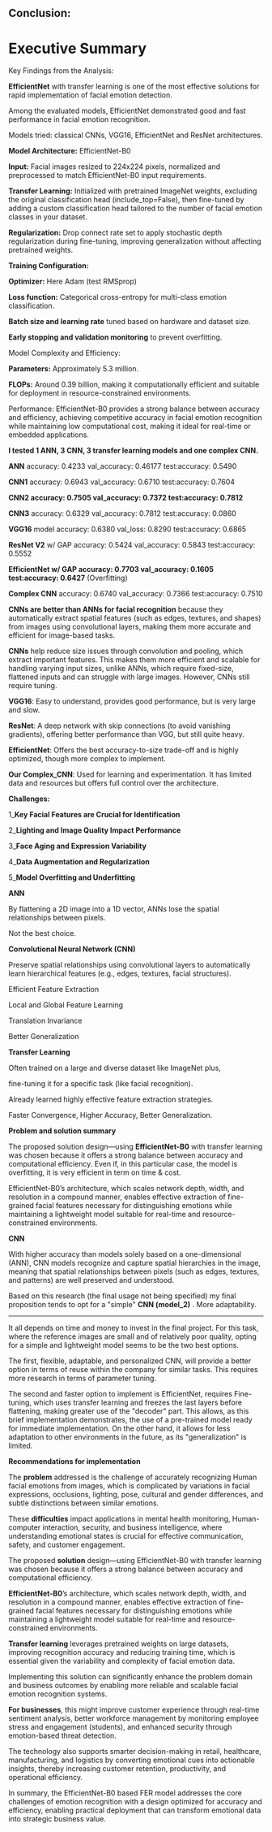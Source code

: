 ## **Conclusion:**

# **Executive Summary**

Key Findings from the Analysis:

**EfficientNet** with transfer learning is one of the most effective solutions for rapid implementation of facial emotion detection.

Among the evaluated models, EfficientNet demonstrated good and fast performance in facial emotion recognition.

Models tried: classical CNNs, VGG16, EfficientNet and ResNet architectures.

**Model Architecture:** EfficientNet-B0

**Input:** Facial images resized to 224x224 pixels, normalized and preprocessed to match EfficientNet-B0 input requirements.

**Transfer Learning:** Initialized with pretrained ImageNet weights, excluding the original classification head (include_top=False), then fine-tuned by adding a custom classification head tailored to the number of facial emotion classes in your dataset.

**Regularization:** Drop connect rate set to apply stochastic depth regularization during fine-tuning, improving generalization without affecting pretrained weights.

**Training Configuration:**

**Optimizer:** Here Adam (test RMSprop)

**Loss function:** Categorical cross-entropy for multi-class emotion classification.

**Batch size and learning rate** tuned based on hardware and dataset size.

**Early stopping and validation monitoring** to prevent overfitting.

Model Complexity and Efficiency:

**Parameters:** Approximately 5.3 million.

**FLOPs:** Around 0.39 billion, making it computationally efficient and suitable for deployment in resource-constrained environments.

Performance: EfficientNet-B0 provides a strong balance between accuracy and efficiency, achieving competitive accuracy in facial emotion recognition while maintaining low computational cost, making it ideal for real-time or embedded applications.

**I tested 1 ANN, 3 CNN, 3 transfer learning models and one complex CNN.**

**ANN**  accuracy: 0.4233  val_accuracy: 0.46177 test:accuracy: 0.5490

**CNN1** accuracy: 0.6943  val_accuracy: 0.6710  test:accuracy: 0.7604

**CNN2 accuracy: 0.7505  val_accuracy: 0.7372  test:accuracy: 0.7812**

**CNN3** accuracy: 0.6329  val_accuracy: 0.7812  test:accuracy: 0.0860

**VGG16** model accuracy: 0.6380 val_loss: 0.8290 test:accuracy: 0.6865

**ResNet V2** w/ GAP accuracy: 0.5424  val_accuracy: 0.5843 test:accuracy: 0.5552

**EfficientNet w/ GAP accuracy: 0.7703 val_accuracy: 0.1605 test:accuracy: 0.6427** (Overfitting)

**Complex CNN** accuracy: 0.6740   val_accuracy: 0.7366 test:accuracy: 0.7510

**CNNs are better than ANNs for facial recognition** because they automatically extract spatial features (such as edges, textures, and shapes) from images using convolutional layers, making them more accurate and efficient for image-based tasks.

**CNNs** help reduce size issues through convolution and pooling, which extract important features. This makes them more efficient and scalable for handling varying input sizes, unlike ANNs, which require fixed-size, flattened inputs and can struggle with large images. However, CNNs still require tuning.

**VGG16**: Easy to understand, provides good performance, but is very large and slow.

**ResNet**: A deep network with skip connections (to avoid vanishing gradients), offering better performance than VGG, but still quite heavy.

**EfficientNet**: Offers the best accuracy-to-size trade-off and is highly optimized, though more complex to implement.

**Our Complex_CNN**: Used for learning and experimentation. It has limited data and resources but offers full control over the architecture.


**Challenges:**

1_**Key Facial Features are Crucial for Identification**

2_**Lighting and Image Quality Impact Performance**

3_**Face Aging and Expression Variability**

4_**Data Augmentation and Regularization**

5_**Model Overfitting and Underfitting**


**ANN**

By flattening a 2D image into a 1D vector, ANNs lose the spatial relationships between pixels.

Not the best choice.

**Convolutional Neural Network (CNN)**

Preserve spatial relationships using convolutional layers to automatically learn hierarchical features (e.g., edges, textures, facial structures).

Efficient Feature Extraction

Local and Global Feature Learning

Translation Invariance

Better Generalization

**Transfer Learning**

Often trained on a large and diverse dataset like ImageNet plus,

fine-tuning it for a specific task (like facial recognition).

Already learned highly effective feature extraction strategies.

Faster Convergence, Higher Accuracy, Better Generalization.

**Problem and solution summary**

The proposed solution design—using **EfficientNet-B0** with transfer learning was chosen because it offers a strong balance between accuracy and computational efficiency.
Even if, in this particular case, the model is overfitting, it is very efficient in term on time & cost.

EfficientNet-B0’s architecture, which scales network depth, width, and resolution in a compound manner, enables effective extraction of fine-grained facial features necessary for distinguishing emotions while maintaining a lightweight model suitable for real-time and resource-constrained environments.

**CNN**

With higher accuracy than models solely based on a one-dimensional (ANN), CNN models recognize and capture spatial hierarchies in the image, meaning that spatial relationships between pixels (such as edges, textures, and patterns) are well preserved and understood.

Based on this research (the final usage not being specified) my final proposition tends to opt for a "simple" **CNN (model_2)** .
More adaptability.
 _____________________________________________________________________

It all depends on time and money to invest in the final project.
For this task, where the reference images are small and of relatively poor quality, opting for a simple and lightweight model seems to be the two best options.

The first, flexible, adaptable, and personalized CNN, will provide a better option in terms of reuse within the company for similar tasks. This requires more research in terms of parameter tuning.

The second and faster option to implement is EfficientNet, requires Fine-tuning, which uses transfer learning and freezes the last layers before flattening, making greater use of the "decoder" part.
This allows, as this brief implementation demonstrates, the use of a pre-trained model ready for immediate implementation.
On the other hand, it allows for less adaptation to other environments in the future, as its "generalization" is limited.

**Recommendations for implementation**

The **problem** addressed is the challenge of accurately recognizing Human facial emotions from images, which is complicated by variations in facial expressions, occlusions, lighting, pose, cultural and gender differences, and subtle distinctions between similar emotions.


These **difficulties** impact applications in mental health monitoring, Human-computer interaction, security, and business intelligence, where understanding emotional states is crucial for effective communication, safety, and customer engagement.

The proposed **solution** design—using EfficientNet-B0 with transfer learning was chosen because it offers a strong balance between accuracy and computational efficiency.

**EfficientNet-B0**’s architecture, which scales network depth, width, and resolution in a compound manner, enables effective extraction of fine-grained facial features necessary for distinguishing emotions while maintaining a lightweight model suitable for real-time and resource-constrained environments.

**Transfer learning** leverages pretrained weights on large datasets, improving recognition accuracy and reducing training time, which is essential given the variability and complexity of facial emotion data.


Implementing this solution can significantly enhance the problem domain and business outcomes by enabling more reliable and scalable facial emotion recognition systems.


**For businesses**, this might improve customer experience through real-time sentiment analysis, better workforce management by monitoring employee stress and engagement (students), and enhanced security through emotion-based threat detection.

The technology also supports smarter decision-making in retail, healthcare, manufacturing, and logistics by converting emotional cues into actionable insights, thereby increasing customer retention, productivity, and operational efficiency.

In summary, the EfficientNet-B0 based FER model addresses the core challenges of emotion recognition with a design optimized for accuracy and efficiency, enabling practical deployment that can transform emotional data into strategic business value.

